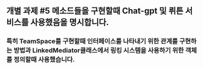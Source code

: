 ## 개별 과제 #5 메소드들을 구현할때 Chat-gpt 및 뤼튼 서비스를 사용했음을 명시합니다.
### 특히 TeamSpace를 구현할때 인터페이스를 나타내기 위한 관계를 구현하는 방법과 LinkedMediator클래스에서 링킹 시스템을 사용하기 위한 객체를 정의할때 사용했습니다.
